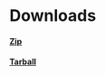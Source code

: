 # Downloads

#### [Zip](https://github.com/JMSwag/PyUpdater/zipball/master)

#### [Tarball](https://github.com/JMSwag/PyUpdater/tarball/master)
